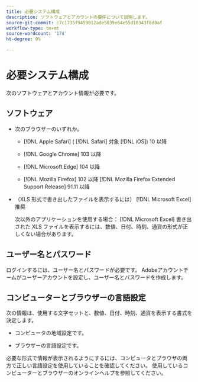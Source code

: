 ```yaml
---
title: 必要システム構成
description: ソフトウェアとアカウントの要件について説明します。
source-git-commit: c7c1735f9459012ade5039e64e55d10343f8d0af
workflow-type: tm+mt
source-wordcount: '174'
ht-degree: 0%

---
```


# 必要システム構成

次のソフトウェアとアカウント情報が必要です。

## ソフトウェア

* 次のブラウザーのいずれか。

   * [!DNL Apple Safari] ( [!DNL Safari] 対象 [!DNL iOS]) 10 以降

   * [!DNL Google Chrome] 103 以降

   * [!DNL Microsoft Edge] 104 以降

   * [!DNL Mozilla Firefox] 102 以降 [!DNL Mozilla Firefox Extended Support Release] 91.11 以降

* （XLS 形式で書き出したファイルを表示するには） [!DNL Microsoft Excel] 推奨

   次以外のアプリケーションを使用する場合： [!DNL Microsoft Excel] 書き出された XLS ファイルを表示するには、数値、日付、時刻、通貨の形式が正しくない場合があります。

## ユーザー名とパスワード

ログインするには、ユーザー名とパスワードが必要です。 Adobeアカウントチームがユーザーアカウントを設定し、ユーザー名とパスワードを作成します。

## コンピューターとブラウザーの言語設定

次の情報は、使用する文字セットと、数値、日付、時刻、通貨を表示する書式を決定します。

* コンピュータの地域設定です。

* ブラウザーの言語設定です。

必要な形式で情報が表示されるようにするには、コンピュータとブラウザの両方で正しい言語設定を使用していることを確認してください。 使用しているコンピューターとブラウザーのオンラインヘルプを参照してください。
